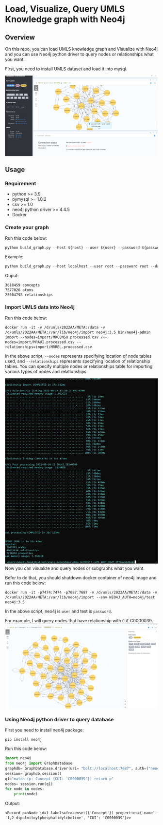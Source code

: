 # Load, Visualize, Query UMLS Knowledge graph with Neo4j 
## Overview
On this repo, you can load UMLS knowledge graph and Visualize with Neo4j and you can use Neo4j python driver to query nodes or relationships what you want.

First, you need to install UMLS dataset and load it into mysql.
<p><img src= 'UMLS and Neo4j/images/visual.png'></p>

## Usage
### Requirement
- python >= 3.9
- pymysql >= 1.0.2
- csv >= 1.0 
- neo4j python driver >= 4.4.5
- Docker 


### Create your graph 
Run this code below:
```python
python build_graph.py --host ${host} --user ${user} --password ${password} --database ${database}
```
Example:
```python
python build_graph.py --host localhost --user root --password root --database umls2022
```
Ouput: 
```
3618459 concepts
7577026 atoms
25004792 relationships
```
### Import UMLS data into Neo4j 
Run this code below:
```command
docker run -it -v /d/umls/2022AA/META:/data -v /d/umls/2022AA/META:/var/lib/neo4j/import neo4j:3.5 bin/neo4j-admin import --nodes=import/MRCONSO.processed.csv /--nodes=import/MRAUI.processed.csv --relationships=import/MRREL.processed.csv
```
In the above script, `--nodes` represents specifying location of node tables used, and `--relationships` represents specifying location of relationship tables. You can specify multiple nodes or relationships table for importing various types of nodes and relationships. 

<img src= 'UMLS and Neo4j/images/neo4j-admin.png'>

<br>
Now you can visualize and query nodes or subgraphs what you want.<br>

Befor to do that, you should shutdown docker container of neo4j image and run this code below: 

```
docker run -it -p7474:7474 -p7687:7687 -v /d/umls/2022AA/META:/data -v /d/umls/2022AA/META:/var/lib/neo4j/import --env NEO4J_AUTH=neo4j/test neo4j:3.5 
```
In the above script, neo4j is `user` and test is `password`.

For example, I will query nodes that have relationship with `CUI` C0000039.
<img src= 'UMLS and Neo4j/images/relation.png'>

### Using Neo4j python driver to query database
First you need to install neo4j package:
```
pip install neo4j
```

Run this code below: 
```python 
import neo4j 
from neo4j import GraphDatabase
graphdb= GraphDatabase.driver(uri= "bolt://localhost:7687", auth=("neo4j", "test"))
session= graphdb.session()
q1="match (p: Concept {CUI: 'C0000039'}) return p"
nodes= session.run(q1)
for node in nodes: 
    print(node)
```
Output: 

```jupyter
<Record p=<Node id=1 labels=frozenset({'Concept'}) properties={'name': '1,2-dipalmitoylphosphatidylcholine', 'CUI': 'C0000039'}>>
```


